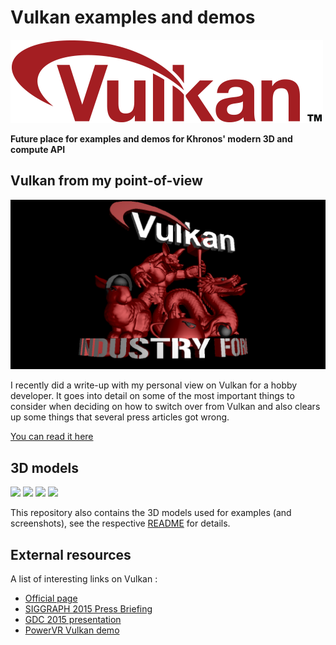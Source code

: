 # Vulkan examples and demos

![Vulkan Logo](./images/vulkanlogo.png)

**Future place for examples and demos for Khronos' modern 3D and compute API**

## Vulkan from my point-of-view
<img src="./images/vulkanlogoscene.png" alt="Vulkan demo scene" width="512px">

I recently did a write-up with my personal view on Vulkan for a hobby developer. It goes into detail on some of the most important things to consider when deciding on how to switch over from Vulkan and also clears up some things that several press articles got wrong.

[You can read it here](http://www.saschawillems.de/?p=1886)

## 3D models
<img src="./models/images/angryteapot.png" width="128px">
<img src="./models/images/hammardillo.png" width="128px">
<img src="./models/images/chinesedragon.png" width="128px">
<img src="./models/images/tacticalbunny.png" width="128px">

This repository also contains the 3D models used for examples (and screenshots), see the respective [README](./models/README.md) for details.

## External resources
A list of interesting links on Vulkan :
- [Official page](https://www.khronos.org/vulkan)
- [SIGGRAPH 2015 Press Briefing](https://www.khronos.org/assets/uploads/developers/library/2015-siggraph/Khronos-Press-Briefing-SIGGRAPH_Aug15.pdf)
- [GDC 2015 presentation](https://www.khronos.org/assets/uploads/developers/library/2015-gdc/Khronos-Vulkan-GDC_Mar15.pdf)
- [PowerVR Vulkan demo](http://blog.imgtec.com/powervr/gnomes-per-second-in-vulkan-and-opengl-es)

